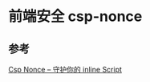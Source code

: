 # 前端安全 csp-nonce

## 参考

[Csp Nonce – 守护你的 inline Script](http://www.alloyteam.com/2020/08/csp-nonce/ "Csp Nonce – 守护你的 inline Script")

